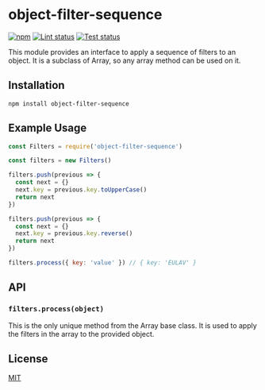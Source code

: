# object-filter-sequence

[![npm](https://img.shields.io/npm/v/object-filter-sequence.svg)](https://www.npmjs.com/package/object-filter-sequence)
[![Lint status](https://github.com/elastic/object-filter-sequence/workflows/Lint/badge.svg)](https://github.com/elastic/object-filter-sequence/actions)
[![Test status](https://github.com/elastic/object-filter-sequence/workflows/Test/badge.svg)](https://github.com/elastic/object-filter-sequence/actions)

This module provides an interface to apply a sequence of filters to an object. It is a subclass of Array, so any array method can be used on it.

## Installation

```
npm install object-filter-sequence
```

## Example Usage

```js
const Filters = require('object-filter-sequence')

const filters = new Filters()

filters.push(previous => {
  const next = {}
  next.key = previous.key.toUpperCase()
  return next
})

filters.push(previous => {
  const next = {}
  next.key = previous.key.reverse()
  return next
})

filters.process({ key: 'value' }) // { key: 'EULAV' }
```

## API

### `filters.process(object)`

This is the only unique method from the Array base class. It is used to apply the filters in the array to the provided object.

## License

[MIT](LICENSE)
